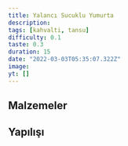 ```yaml
---
title: Yalancı Sucuklu Yumurta
description:
tags: [kahvalti, tansu]
difficulty: 0.1
taste: 0.3
duration: 15
date: "2022-03-03T05:35:07.322Z"
image:
yt: []
---
```


## Malzemeler

## Yapılışı
